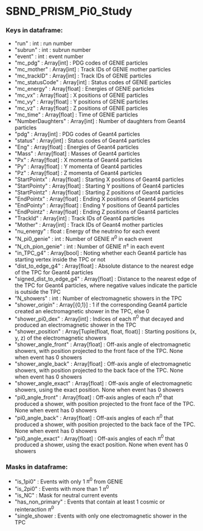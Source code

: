 # SBND_PRISM_Pi0_Study

### Keys in dataframe:
- "run" : int : run number
- "subrun" : int : subrun number
- "event" : int : event number
- "mc_pdg" : Array[int] : PDG codes of GENIE particles
- "mc_mother" : Array[int] : Track IDs of GENIE mother particles
- "mc_trackID" : Array[int] : Track IDs of GENIE particles
- "mc_statusCode" : Array[int] : Status codes of GENIE particles
- "mc_energy" : Array[float] : Energies of GENIE particles
- "mc_vx" : Array[float] : X positions of GENIE particles
- "mc_vy" : Array[float] : Y positions of GENIE particles
- "mc_vz" : Array[float] : Z positions of GENIE particles
- "mc_time" : Array[float] : Time of GENIE particles
- "NumberDaughters" : Array[int] : Number of daughters from Geant4 particles
- "pdg" : Array[int] : PDG codes of Geant4 particles
- "status" : Array[int] : Status codes of Geant4 particles
- "Eng" : Array[float] : Energies of Geant4 particles
- "Mass" : Array[float] : Masses of Geant4 particles
- "Px" : Array[float] : X momenta of Geant4 particles
- "Py" : Array[float] : Y momenta of Geant4 particles
- "Pz" : Array[float] : Z momenta of Geant4 particles
- "StartPointx" : Array[float] : Starting X positions of Geant4 particles
- "StartPointy" : Array[float] : Starting Y positions of Geant4 particles
- "StartPointz" : Array[float] : Starting Z positions of Geant4 particles
- "EndPointx" : Array[float] : Ending X positions of Geant4 particles
- "EndPointy" : Array[float] : Ending Y positions of Geant4 particles
- "EndPointz" : Array[float] : Ending Z positions of Geant4 particles
- "TrackId" : Array[int] : Track IDs of Geant4 particles
- "Mother" : Array[int] : Track IDs of Geant4 mother particles
- "nu_energy" : float : Energy of the neutrino for each event
- "N_pi0_genie" : int : Number of GENIE $\pi^0$ in each event
- "N_ch_pion_genie" : int : Number of GENIE $\pi^\pm$ in each event
- "in_TPC_g4" : Array[bool] : Noting whether each Geant4 particle has starting vertex inside the TPC or not
- "dist_to_edge_g4" : Array[float] : Absolute distance to the nearest edge of the TPC for Geant4 particles
- "signed_dist_to_edge_g4" : Array[float] : Distance to the nearest edge of the TPC for Geant4 particles, where negative values indicate the particle is outside the TPC
- "N_showers" : int : Number of electromagnetic showers in the TPC
- "shower_origin" : Array[{0,1}] : 1 if the corresponding Geant4 particle created an electromagnetic shower in the TPC, else 0
- "shower_pi0_dex" : Array[int] : Indices of each $\pi^0$ that decayed and produced an electromagnetic shower in the TPC
- "shower_position" : Array[Tuple(float, float, float)] : Starting positions (x, y, z) of the electromagnetic showers
- "shower_angle_front" : Array[float] : Off-axis angle of electromagnetic showers, with position projected to the front face of the TPC. None when event has 0 showers
- "shower_angle_back" : Array[float] : Off-axis angle of electromagnetic showers, with position projected to the back face of the TPC. None when event has 0 showers
- "shower_angle_exact" : Array[float] : Off-axis angle of electromagnetic showers, using the exact position. None when event has 0 showers
- "pi0_angle_front" : Array[float] : Off-axis angles of each $\pi^0$ that produced a shower, with position projected to the front face of the TPC. None when event has 0 showers
- "pi0_angle_back" : Array[float] : Off-axis angles of each $\pi^0$ that produced a shower, with position projected to the back face of the TPC. None when event has 0 showers
- "pi0_angle_exact" : Array[float] : Off-axis angles of each $\pi^0$ that produced a shower, using the exact position. None when event has 0 showers

### Masks in dataframe:
- "is_1pi0" : Events with only 1 $\pi^0$ from GENIE
- "is_2pi0" : Events with more than 1 $\pi^0$
- "is_NC" : Mask for neutral current events
- "has_non_primary" : Events that contain at least 1 cosmic or reinteraction $\pi^0$
- "single_shower : Events with only one electromagnetic shower in the TPC